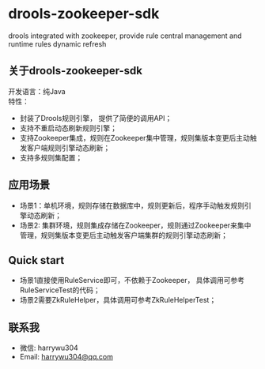 # drools-zookeeper-sdk
drools integrated with zookeeper, provide rule central management and runtime rules dynamic refresh

## 关于drools-zookeeper-sdk
开发语言：纯Java \
特性：
- 封装了Drools规则引擎， 提供了简便的调用API；
- 支持不重启动态刷新规则引擎；
- 支持Zookeeper集成，规则在Zookeeper集中管理，规则集版本变更后主动触发客户端规则引擎动态刷新；
- 支持多规则集配置；


## 应用场景

- 场景1：单机环境，规则存储在数据库中，规则更新后，程序手动触发规则引擎动态刷新；
- 场景2: 集群环境，规则集成存储在Zookeeper，规则通过Zookeeper来集中管理，规则集版本变更后主动触发客户端集群的规则引擎动态刷新；

## Quick start

- 场景1直接使用RuleService即可，不依赖于Zookeeper， 具体调用可参考RuleServiceTest的代码；
- 场景2需要ZkRuleHelper，具体调用可参考ZkRuleHelperTest；

## 联系我
- 微信: harrywu304
- Email: harrywu304@qq.com